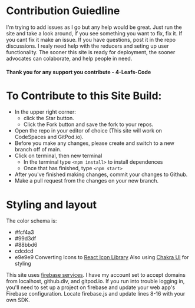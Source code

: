 # Contribution Guiedline
I'm trying to add issues as I go but any help would be great. Just run the site and take a look around, if you see something you want to fix, 
fix it. If you cant fix it make an issue. If you have questions, post it in the repo discussions. I realy need help with the reducers and seting up
user functionality. The sooner this site is ready for deployment, the sooner advocates can colaborate, and help people in need. 

#### Thank you for any support you contribute - 4-Leafs-Code

# To Contribute to this Site Build:
* In the upper right corner:
   * click the Star button.
   * Click the Fork button and save the fork to your repos.
* Open the repo in your editor of choice (This site will work on CodeSpaces and GitPod.io).
* Before you make any changes, please create and switch to a new branch off of main.
* Click on terminal, then new terminal
   * In the terminal type `<npm install>` to install dependences
   * Once that has finished, type `<npm start>`
* After you've finished making changes, commit your changes to Github.
* Make a pull request from the changes on your new branch. 

# Styling and layout
The color schema is:
* #fcf4a3
* #99d3df
* #88bbd6
* cdcdcd
* e9e9e9
Converting Icons to [React Icon Library](https://react-icons.github.io/react-icons)
Also using [Chakra UI](https://v0.chakra-ui.com/) for styling

This site uses [firebase services](https://firebase.google.com/). I have my account set to accept domains from localhost, github.div, and gitpod.io. 
If you run into trouble logging in, you'll need to set up a project on firebase and update your web app's Firebase configuration. Locate firebase.js 
and update lines 8-16 with your own SDK. 
